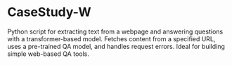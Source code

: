 # CaseStudy-W
Python script for extracting text from a webpage and answering questions with a transformer-based model. Fetches content from a specified URL, uses a pre-trained QA model, and handles request errors. Ideal for building simple web-based QA tools.
